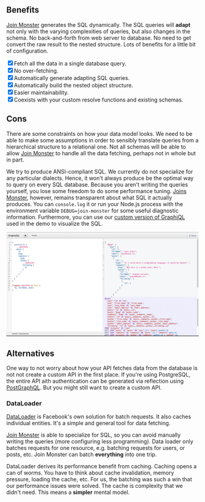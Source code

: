 ## Benefits

[Join Monster](https://github.com/stems/join-monster) generates the SQL dynamically. The SQL queries will **adapt** not only with the varying complexities of queries, but also changes in the schema. No back-and-forth from web server to database. No need to get convert the raw result to the nested structure. Lots of benefits for a little bit of configuration.


<input type="checkbox" checked>Fetch all the data in a single database query.<br>
<input type="checkbox" checked>No over-fetching.<br>
<input type="checkbox" checked>Automatically generate adapting SQL queries.<br>
<input type="checkbox" checked>Automatically build the nested object structure.<br>
<input type="checkbox" checked>Easier maintainability.<br>
<input type="checkbox" checked>Coexists with your custom resolve functions and existing schemas.<br>

## Cons

There are some constraints on how your data model looks. We need to be able to make some assumptions in order to sensibly translate queries from a hierarchical structure to a relational one. Not all schemas will be able to allow [Join Monster](https://github.com/stems/join-monster) to handle all the data fetching, perhaps not in whole but in part.

We try to produce ANSI-compliant SQL. We currently do not specialize for any particular dialects. Hence, it won't always produce be the optimal way to query on every SQL database. Because you aren't writing the queries yourself, you lose some freedom to do some performance tuning. [Joins Monster](https://github.com/stems/join-monster), however, remains transparent about what SQL it actually produces. You can `console.log` it or run your Node.js process with the environment variable `DEBUG=join-monster` for some useful diagnostic information. Furthermore, you can use our [custom version of GraphiQL](https://github.com/acarl005/graphsiql) used in the demo to visualize the SQL.

![graphsiql](img/graphsiql.png)

## Alternatives

One way to not worry about how your API fetches data from the database is not not create a custom API in the first place. If you're using PostgreSQL, the entire API aith authentication can be generated via reflection using [PostGraphQL](https://github.com/calebmer/postgraphql). But you might still want to create a custom API.

### DataLoader

[DataLoader](https://github.com/facebook/dataloader) is Facebook's own solution for batch requests. It also caches individual entities. It's a simple and general tool for data fetching.

[Join Monster](https://github.com/stems/join-monster) is able to specialize for SQL, so you can avoid manually writing the queries (more configuring less programming). Data loader only batches requests for one resource, e.g. batching requests for users, or posts, etc. Join Monster can batch **everything** into one trip.

DataLoader derives its performance benefit from caching. Caching opens a can of worms. You have to think about cache invalidation, memory pressure, loading the cache, etc. For us, the batching was such a win that our performance issues were solved. The cache is complexity that we didn't need. This means a **simpler** mental model.
